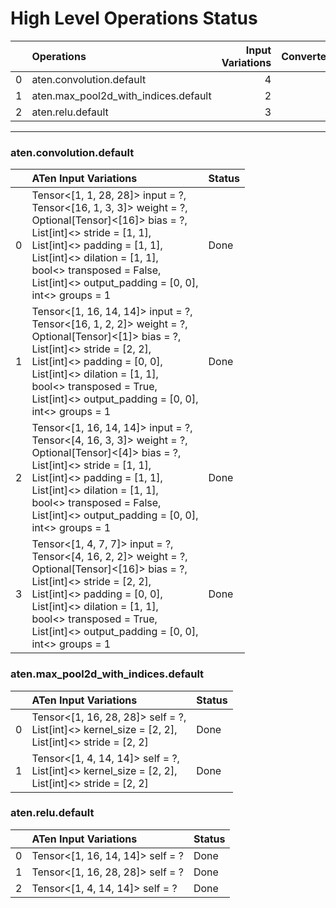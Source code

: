 # High Level Operations Status
|    | Operations                           |   Input Variations |   Converted |
|---:|:-------------------------------------|-------------------:|------------:|
|  0 | aten.convolution.default             |                  4 |           4 |
|  1 | aten.max_pool2d_with_indices.default |                  2 |           2 |
|  2 | aten.relu.default                    |                  3 |           3 |
***
### aten.convolution.default
|    | ATen Input Variations                                                                                                                                                                                                                                                                                   | Status   |
|---:|:--------------------------------------------------------------------------------------------------------------------------------------------------------------------------------------------------------------------------------------------------------------------------------------------------------|:---------|
|  0 | Tensor<[1, 1, 28, 28]> input = ?,<br>Tensor<[16, 1, 3, 3]> weight = ?,<br>Optional[Tensor]<[16]> bias = ?,<br>List[int]<> stride = [1, 1],<br>List[int]<> padding = [1, 1],<br>List[int]<> dilation = [1, 1],<br>bool<> transposed = False,<br>List[int]<> output_padding = [0, 0],<br>int<> groups = 1 | Done     |
|  1 | Tensor<[1, 16, 14, 14]> input = ?,<br>Tensor<[16, 1, 2, 2]> weight = ?,<br>Optional[Tensor]<[1]> bias = ?,<br>List[int]<> stride = [2, 2],<br>List[int]<> padding = [0, 0],<br>List[int]<> dilation = [1, 1],<br>bool<> transposed = True,<br>List[int]<> output_padding = [0, 0],<br>int<> groups = 1  | Done     |
|  2 | Tensor<[1, 16, 14, 14]> input = ?,<br>Tensor<[4, 16, 3, 3]> weight = ?,<br>Optional[Tensor]<[4]> bias = ?,<br>List[int]<> stride = [1, 1],<br>List[int]<> padding = [1, 1],<br>List[int]<> dilation = [1, 1],<br>bool<> transposed = False,<br>List[int]<> output_padding = [0, 0],<br>int<> groups = 1 | Done     |
|  3 | Tensor<[1, 4, 7, 7]> input = ?,<br>Tensor<[4, 16, 2, 2]> weight = ?,<br>Optional[Tensor]<[16]> bias = ?,<br>List[int]<> stride = [2, 2],<br>List[int]<> padding = [0, 0],<br>List[int]<> dilation = [1, 1],<br>bool<> transposed = True,<br>List[int]<> output_padding = [0, 0],<br>int<> groups = 1    | Done     |
### aten.max_pool2d_with_indices.default
|    | ATen Input Variations                                                                                 | Status   |
|---:|:------------------------------------------------------------------------------------------------------|:---------|
|  0 | Tensor<[1, 16, 28, 28]> self = ?,<br>List[int]<> kernel_size = [2, 2],<br>List[int]<> stride = [2, 2] | Done     |
|  1 | Tensor<[1, 4, 14, 14]> self = ?,<br>List[int]<> kernel_size = [2, 2],<br>List[int]<> stride = [2, 2]  | Done     |
### aten.relu.default
|    | ATen Input Variations            | Status   |
|---:|:---------------------------------|:---------|
|  0 | Tensor<[1, 16, 14, 14]> self = ? | Done     |
|  1 | Tensor<[1, 16, 28, 28]> self = ? | Done     |
|  2 | Tensor<[1, 4, 14, 14]> self = ?  | Done     |

